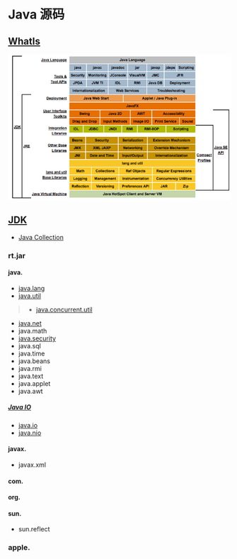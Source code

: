 # Java 源码

## [WhatIs](JDK.md)

![](pic/Java-Concept.png)

## [JDK](JDK/README.md)
* [Java Collection](JDK/collection/README.md)
### rt.jar
#### java.
* [java.lang](JDK/java.lang/README.md)
* [java.util](JDK/java.util/README.md)
> * [java.concurrent.util](JDK/java.util.concurrent/README.md)
* [java.net](JDK/java.net/README.md)
* java.math
* [java.security](JDK/java.security/README.md)
* java.sql
* java.time
* java.beans
* java.rmi
* java.text
* java.applet
* java.awt
##### [Java IO](Java-IO/README.md)
* [java.io](Java-IO/java.io/README.md)
* [java.nio](Java-IO/java.nio/README.md)

#### javax.
* javax.xml

#### com.

#### org.

#### sun.
* sun.reflect

### apple.